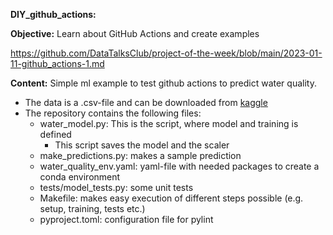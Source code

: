 **DIY_github_actions:**

**Objective:** Learn about GitHub Actions and create examples

https://github.com/DataTalksClub/project-of-the-week/blob/main/2023-01-11-github_actions-1.md

**Content:** Simple ml example to test github actions to predict water quality.

* The data is a .csv-file and can be downloaded from [kaggle](https://www.kaggle.com/datasets/adityakadiwal/water-potability)
* The repository contains the following files:
	* water_model.py: This is the script, where model and training is defined
		* This script saves the model and the scaler
	* make_predictions.py: makes a sample prediction
 	* water_quality_env.yaml: yaml-file with needed packages to create a conda environment
	* tests/model_tests.py: some unit tests
	* Makefile: makes easy execution of different steps possible (e.g. setup, training, tests etc.)
	* pyproject.toml: configuration file for pylint
